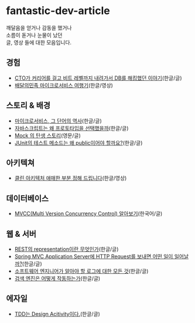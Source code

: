 # fantastic-dev-article

깨달음을 얻거나 감동을 했거나 <br/>
소름이 돋거나 눈물이 났던  <br/>
글, 영상 들에 대한 모음입니다.


## 경험
* [CTO가 커리어를 걸고 비트 레벨까지 내려가서 DB를 해킹했던 이야기](https://tech.devsisters.com/posts/bit-level-database-hacking/)(한글/글)
* [배달의민족 마이크로서비스 여행기](https://www.youtube.com/watch?v=BnS6343GTkY)(한글/영상)

## 스토리 & 배경
* [마이크로서비스, 그 단어의 역사](https://techblog.gccompany.co.kr/마이크로서비스-그-단어의-역사-3cce0133312)(한글/글)
* [자바스크립트는 왜 프로토타입을 선택했을까](https://medium.com/@limsungmook/자바스크립트는-왜-프로토타입을-선택했을까-997f985adb42)(한글/글)
* [Mock 의 탄생 스토리](http://www.mockobjects.com/2009/09/brief-history-of-mock-objects.html)(영문/글)
* [JUnit의 테스트 메소드는 왜 public이어야 할까요?](https://groups.google.com/g/ksug/c/xpJpy8SCrEE?pli=1)(한글/글)


## 아키텍쳐
* [클린 아키텍처 애매한 부분 정해 드립니다](https://www.youtube.com/watch?v=g6Tg6_qpIVc)(한글/영상)

## 데이터베이스
* [MVCC(Multi Version Concurrency Control) 알아보기](https://medium.com/monday-9-pm/mvcc-multi-version-concurrency-control-%EC%95%8C%EC%95%84%EB%B3%B4%EA%B8%B0-e4102cd97e59)(한국어/글)


## 웹 & 서버
* [REST의 representation이란 무엇인가](https://blog.npcode.com/2017/04/03/rest의-representation이란-무엇인가/)(한글/글)
* [Spring MVC Application Server에 HTTP Request를 보내면 어떤 일이 일어날까?](https://monday9pm.com/spring-mvc에-http-request를-보내면-어떤-일이-일어날까-80467f8bc486)(한글/글)
* [소프트웨어 엔지니어가 알아야 할 로그에 대한 모든 것](https://medium.com/rate-labs/소프트웨어-엔지니어가-알아야-할-로그에-대한-모든-것-11513af8b998)(한글/글)
* [검색 엔진은 어떻게 작동하는가](https://xo.dev/articles/how-search-engine-works)(한글/글)

## 에자일
* [TDD는 Design Acitivity이다.](https://perfectacle.github.io/2022/06/06/tdd-is-design-activity/#more)(한글/글)
